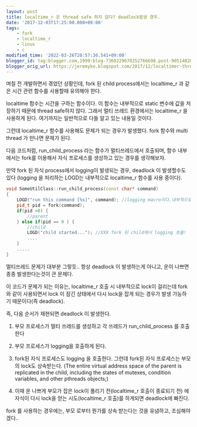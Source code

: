 ```yaml
---
layout: post
title: localtime_r 은 thread safe 하지 않다? deadlock발생 경우.
date: '2017-12-03T17:25:00.000+09:00'
tags:
    - fork
    - localtime_r
    - linux
    - c
modified_time: '2022-03-26T20:57:36.541+09:00'
blogger_id: tag:blogger.com,1999:blog-7360229670252766698.post-9051402071414545648
blogger_orig_url: https://jeremyko.blogspot.com/2017/12/localtimer-thread-safe-deadlock.html
---
```


며칠 전 개발하면서 겪었던 상황인데,
fork 된 child process에서는 localtime_r 과 같은 시간 관련 함수를 사용할때 유의해야 한다.

localtime 함수는 시간을 구하는 함수이다.
이 함수는 내부적으로 static 변수에 값을 저장하기 때문에 thread safe하지 않다.
그래서 멀티 쓰레드 환경에서는 localtime_r 을 사용하게 된다.
여기까지는 일반적으로 다들 알고 있는 내용일 것이다.

그런데 localtime_r 함수를 사용해도 문제가 되는 경우가 발생했다.
fork 함수와 multi thread 가 만나면 문제가 된다.

다음 코드처럼, run_child_process 라는 함수가 멀티쓰레드에서 호출되며,
함수 내부에서는 fork를 이용해서 자식 프로세스를 생성하고 있는 경우를 생각해보자.

만약 fork 된 자식 process에서 logging이 발생되는 경우, deadlock 이 발생할수도 있다
(logging 을 처리하는 LOGD는 내부적으로 localtime_r 함수를 사용 중이다).

```cpp
void SomeUtilClass::run_child_process(const char* command)
{
    LOGD("run this command [%s]", command); //logging macro이다.내부적으로 localtime_r 을 호출한다.
    pid_t pid = fork(command);
    if(pid >0) {
        //parent
    } else if(pid == 0 ) {
        //child
        LOGD("child started..."); //XXX fork 된 child에서 logging 호출!
        ....
    }
    .....
}
```

멀티쓰레드 문제가 대부분 그렇듯.. 항상 deadlock 이 발생하는게 아니고,
운이 나쁘면 종종 발생한다는것이 큰 문제다.

이 코드가 문제가 되는 이유는, localtime_r 호출 시 내부적으로 lock이 걸리는데 fork와 같이 사용되면서
lock 이 잠긴 상태에서 다시 lock을 잡게 되는 경우가 발생 가능하기 때문이다(즉 deadlock).

<span style="color:{{site.span_emphasis_color}}">
즉, 다음 순서가 재현되면 deadlock 이 발생한다.
</span>

1. 부모 프로세스가 멀티 쓰레드를 생성하고 각 쓰레드가 run_child_process 를 호출한다

2. 부모 프로세스가 logging을 호출하게 된다.

3. fork된 자식 프로세스도 logging 을 호출한다. 그런데 fork된 자식 프로세스는 부모의 lock도 상속받는다.
   (The entire virtual address space of the parent is replicated in the child,
   including the states of mutexes, condition variables, and other pthreads objects;)

4. 이때 운 나쁘게 부모가 잡은 lock이 풀리기 전(localtime_r 호출이 종료되기 전) 에
   자식이 다시 lock을 얻는 시도(localtime_r 호출)를 하게되면 deadlock에 빠진다.

fork 를 사용하는 경우에는, 부모 로부터 뭔가를 상속 받는다는 것을 유념하고, 조심해야겠다..
